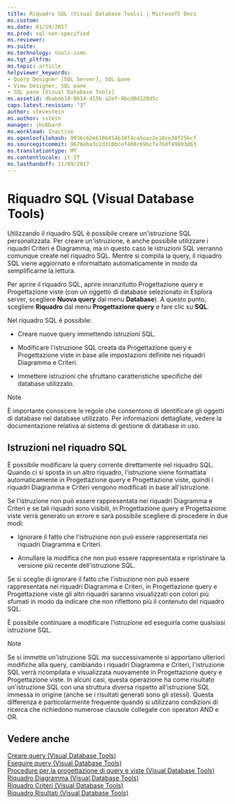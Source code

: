 ```yaml
---
title: Riquadro SQL (Visual Database Tools) | Microsoft Docs
ms.custom: 
ms.date: 01/19/2017
ms.prod: sql-non-specified
ms.reviewer: 
ms.suite: 
ms.technology: tools-ssms
ms.tgt_pltfrm: 
ms.topic: article
helpviewer_keywords:
- Query Designer [SQL Server], SQL pane
- View Designer, SQL pane
- SQL pane [Visual Database Tools]
ms.assetid: dbabab18-0614-415b-a2ef-9bcd0d320d5c
caps.latest.revision: "3"
author: stevestein
ms.author: sstein
manager: jhubbard
ms.workload: Inactive
ms.openlocfilehash: 9936c62e610b454b38f4ca5eac2e18ce30f256cf
ms.sourcegitcommit: 9678eba3c2d3100cef408c69bcfe76df49803d63
ms.translationtype: MT
ms.contentlocale: it-IT
ms.lasthandoff: 11/09/2017
---
```

# <a name="sql-pane-visual-database-tools"></a>Riquadro SQL (Visual Database Tools)
Utilizzando il riquadro SQL è possibile creare un'istruzione SQL personalizzata. Per creare un'istruzione, è anche possibile utilizzare i riquadri Criteri e Diagramma, ma in questo caso le istruzioni SQL verranno comunque create nel riquadro SQL. Mentre si compila la query, il riquadro SQL viene aggiornato e riformattato automaticamente in modo da semplificarne la lettura.  
  
Per aprire il riquadro SQL, aprire innanzitutto Progettazione query e Progettazione viste (con un oggetto di database selezionato in Esplora server, scegliere **Nuova query** dal menu **Database**). A questo punto, scegliere **Riquadro** dal menu **Progettazione query** e fare clic su **SQL**.  
  
Nel riquadro SQL è possibile:  
  
-   Creare nuove query immettendo istruzioni SQL.  
  
-   Modificare l'istruzione SQL creata da Progettazione query e Progettazione viste in base alle impostazioni definite nei riquadri Diagramma e Criteri.  
  
-   Immettere istruzioni che sfruttano caratteristiche specifiche del database utilizzato.  
  
> [!NOTE]  
> È importante conoscere le regole che consentono di identificare gli oggetti di database nel database utilizzato. Per informazioni dettagliate, vedere la documentazione relativa al sistema di gestione di database in uso.  
  
## <a name="statements-in-the-sql-pane"></a>Istruzioni nel riquadro SQL  
È possibile modificare la query corrente direttamente nel riquadro SQL. Quando ci si sposta in un altro riquadro, l'istruzione viene formattata automaticamente in Progettazione query e Progettazione viste, quindi i riquadri Diagramma e Criteri vengono modificati in base all'istruzione.  
  
Se l'istruzione non può essere rappresentata nei riquadri Diagramma e Criteri e se tali riquadri sono visibili, in Progettazione query e Progettazione viste verrà generato un errore e sarà possibile scegliere di procedere in due modi:  
  
-   Ignorare il fatto che l'istruzione non può essere rappresentata nei riquadri Diagramma e Criteri.  
  
-   Annullare la modifica che non può essere rappresentata e ripristinare la versione più recente dell'istruzione SQL.  
  
Se si sceglie di ignorare il fatto che l'istruzione non può essere rappresentata nei riquadri Diagramma e Criteri, in Progettazione query e Progettazione viste gli altri riquadri saranno visualizzati con colori più sfumati in modo da indicare che non riflettono più il contenuto del riquadro SQL.  
  
È possibile continuare a modificare l'istruzione ed eseguirla come qualsiasi istruzione SQL.  
  
> [!NOTE]  
> Se si immette un'istruzione SQL ma successivamente si apportano ulteriori modifiche alla query, cambiando i riquadri Diagramma e Criteri, l'istruzione SQL verrà ricompilata e visualizzata nuovamente in Progettazione query e Progettazione viste. In alcuni casi, questa operazione ha come risultato un'istruzione SQL con una struttura diversa rispetto all'istruzione SQL immessa in origine (anche se i risultati generati sono gli stessi). Questa differenza è particolarmente frequente quando si utilizzano condizioni di ricerca che richiedono numerose clausole collegate con operatori AND e OR.  
  
## <a name="see-also"></a>Vedere anche  
[Creare query &#40;Visual Database Tools&#41;](../../ssms/visual-db-tools/create-queries-visual-database-tools.md)  
[Eseguire query &#40;Visual Database Tools&#41;](../../ssms/visual-db-tools/run-queries-visual-database-tools.md)  
[Procedure per la progettazione di query e viste &#40;Visual Database Tools&#41;](../../ssms/visual-db-tools/design-queries-and-views-how-to-topics-visual-database-tools.md)  
[Riquadro Diagramma &#40;Visual Database Tools&#41;](../../ssms/visual-db-tools/diagram-pane-visual-database-tools.md)  
[Riquadro Criteri &#40;Visual Database Tools&#41;](../../ssms/visual-db-tools/criteria-pane-visual-database-tools.md)  
[Riquadro Risultati &#40;Visual Database Tools&#41;](../../ssms/visual-db-tools/results-pane-visual-database-tools.md)  
  
